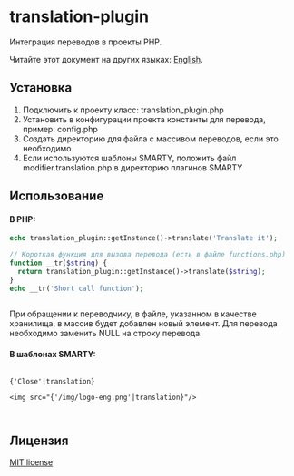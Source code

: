 # translation-plugin
Интеграция переводов в проекты PHP.

Читайте этот документ на других языках: [English](README.md).

## Установка

1. Подключить к проекту класс: translation_plugin.php
2. Установить в конфигурации проекта константы для перевода, пример: config.php
3. Создать директорию для файла с массивом переводов, если это необходимо
4. Если используются шаблоны SMARTY, положить файл modifier.translation.php в директорию плагинов SMARTY

## Использование

#### В PHP:

```php
echo translation_plugin::getInstance()->translate('Translate it');

// Короткая функция для вызова перевода (есть в файле functions.php)
function __tr($string) {
  return translation_plugin::getInstance()->translate($string);
}
echo __tr('Short call function');
 
```

При обращении к переводчику, в файле, указанном в качестве хранилища, в массив будет добавлен новый элемент.
Для перевода необходимо заменить NULL на строку перевода.

#### В шаблонах SMARTY:

```SMARTY

{'Close'|translation}

<img src="{'/img/logo-eng.png'|translation}"/>

 
```

## Лицензия

<a href="http://opensource.org/licenses/mit-license.php" rel="nofollow">MIT license</a>
